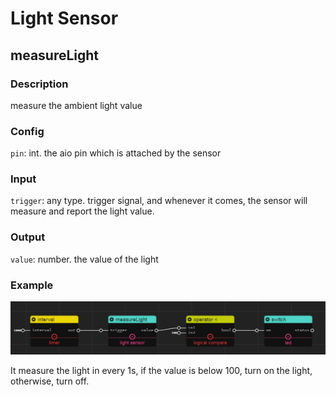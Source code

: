 Light Sensor
======
## measureLight

### Description

measure the ambient light value

### Config

`pin`: int. the aio pin which is attached by the sensor

### Input

`trigger`: any type. trigger signal, and whenever it comes, the sensor will measure and report the light value.

### Output

`value`: number. the value of the light

### Example

![](./pic/light_led.jpg)

It measure the light in every 1s, if the value is below 100, turn on the light, otherwise, turn off.